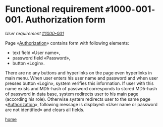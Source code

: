 <h1>Functional requirement <code>#</code>1000<code>-</code>001<code>-</code>001. Authorization form</h1>
<p><em>User requirement <a href='UR1000001.md'>#1000-001</a></em></p>
<p>Page «<a href='https://projects-management.googlecode.com/svn/wiki/prototypes/login.html'>Authorization</a>» contains form with following elements:</p>
<ul>
<li>text field «User name»,</li>
<li>password field «Password»,</li>
<li>button «Login».</li>
</ul>
<p>There are no any buttons and hyperlinks on the page even hyperlinks in main menu. When user enters his user name and password and when user presses button «Login», system verifies this information. If user with this name exists and MD5-hash of password corresponds to stored MD5-hash of password in data base, system redirects user to his main page (according his role). Otherwise system redirects user to the same page «<a href='https://projects-management.googlecode.com/svn/wiki/prototypes/login.html'>Authorization</a>», following message is displayed: «User name or password are not identified» and clears all fields.</p>
<p><a href='index.md'>home</a></p>